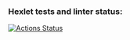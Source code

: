 ### Hexlet tests and linter status:

[![Actions Status](https://github.com/newzavod/frontend-project-lvl1/workflows/hexlet-check/badge.svg)](https://github.com/newzavod/frontend-project-lvl1/actions)
